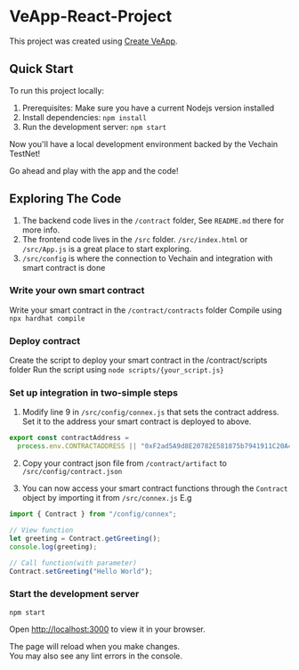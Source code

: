 # VeApp-React-Project

This project was created using [Create VeApp](https://github.com/hexdee/create-veapp).

## Quick Start

To run this project locally:

1. Prerequisites: Make sure you have a current Nodejs version installed
2. Install dependencies: `npm install`
3. Run the development server: `npm start`

Now you'll have a local development environment backed by the Vechain TestNet!

Go ahead and play with the app and the code!

## Exploring The Code

1. The backend code lives in the `/contract` folder, See `README.md` there for more info.
2. The frontend code lives in the `/src` folder. `/src/index.html` or `/src/App.js` is a great place to start exploring.
3. `/src/config` is where the connection to Vechain and integration with smart contract is done

### Write your own smart contract

Write your smart contract in the `/contract/contracts` folder
Compile using `npx hardhat compile`

### Deploy contract

Create the script to deploy your smart contract in the /contract/scripts folder
Run the script using `node scripts/{your_script.js}`

### Set up integration in two-simple steps

1. Modify line 9 in `/src/config/connex.js` that sets the contract address. Set it to the address your smart contract is deployed to above.

```javascript
export const contractAddress =
  process.env.CONTRACTADDRESS || "0xF2ad5A9d8E20782E581875b7941911C20A45e73E";
```

2. Copy your contract json file from `/contract/artifact` to `/src/config/contract.json`

3. You can now access your smart contract functions through the `Contract` object by importing it from `/src/connex.js`
   E.g

```javascript
import { Contract } from "/config/connex";

// View function
let greeting = Contract.getGreeting();
console.log(greeting);

// Call function(with parameter)
Contract.setGreeting("Hello World");
```

### Start the development server

```shell
npm start
```

Open [http://localhost:3000](http://localhost:3000) to view it in your browser.

The page will reload when you make changes.\
You may also see any lint errors in the console.
